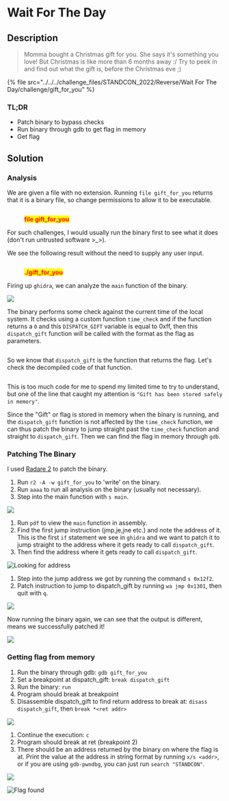 # Wait For The Day

## Description

> Momma bought a Christmas gift for you. She says it's something you love! But Christmas is like more than 6 months away :/ Try to peek in and find out what the gift is, before the Christmas eve ;)

{% file src="../../../challenge_files/STANDCON_2022/Reverse/Wait For The Day/challenge/gift_for_you" %}

### TL;DR

* Patch binary to bypass checks
* Run binary through gdb to get flag in memory
* Get flag

## Solution

### Analysis

We are given a file with no extension. Running `file gift_for_you` returns that it is a binary file, so change permissions to allow it to be executable.

<figure><img src="https://user-images.githubusercontent.com/83258849/174606846-382fac86-9c97-4a6f-bc9f-a4a7768abff9.png" alt=""><figcaption><p><mark style="color:red;"><strong>file gift_for_you</strong></mark></p></figcaption></figure>

For such challenges, I would usually run the binary first to see what it does (don't run untrusted software >\_>).

We see the following result without the need to supply any user input.

<figure><img src="https://user-images.githubusercontent.com/83258849/174608715-dbac0e71-6e92-4a8a-bc03-6c07589cce50.png" alt=""><figcaption><p><mark style="color:red;"><strong>./gift_for_you</strong></mark></p></figcaption></figure>

Firing up `ghidra`, we can analyze the `main` function of the binary.

![](https://user-images.githubusercontent.com/83258849/174609347-5ff52bc2-3691-494e-a31a-993f88c16edd.png)

The binary performs some check against the current time of the local system. It checks using a custom function `time_check` and if the function returns a `0` and this `DISPATCH_GIFT` variable is equal to 0xff, then this `dispatch_gift` function will be called with the format as the flag as parameters.

<figure><img src="https://user-images.githubusercontent.com/83258849/174610399-e996a51b-7efe-4793-96a7-18bb5993c585.png" alt=""><figcaption></figcaption></figure>

So we know that `dispatch_gift` is the function that returns the flag. Let's check the decompiled code of that function.

<figure><img src="https://user-images.githubusercontent.com/83258849/174610883-441e18ee-1c8a-4a06-8e73-73dec41f2105.png" alt=""><figcaption></figcaption></figure>

This is too much code for me to spend my limited time to try to understand, but one of the line that caught my attention is `"Gift has been stored safely in memory"`.

Since the "Gift" or flag is stored in memory when the binary is running, and the `dispatch_gift` function is not affected by the `time_check` function, we can thus patch the binary to jump straight past the `time_check` function and straight to `dispatch_gift`. Then we can find the flag in memory through `gdb`.

### Patching The Binary

I used [Radare 2](https://rada.re/n/radare2.html) to patch the binary.

1. Run `r2 -A -w gift_for_you` to 'write' on the binary.
2. Run `aaaa` to run all analysis on the binary (usually not necessary).
3. Step into the main function with `s main`.

![](https://user-images.githubusercontent.com/83258849/174615940-dc2a9b73-82dc-4849-901c-c231dda054cc.png)

1. Run `pdf` to view the `main` function in assembly.
2. Find the first jump instruction (jmp,je,jne etc.) and note the address of it. This is the first `if` statement we see in `ghidra` and we want to patch it to jump straight to the address where it gets ready to call `dispatch_gift`.
3. Then find the address where it gets ready to call `dispatch_gift`.

![Looking for address](https://user-images.githubusercontent.com/83258849/174617958-70d27184-245b-4707-b273-e5bb273a2b1c.png)

1. Step into the jump address we got by running the command `s 0x12f2`.
2. Patch instruction to jump to dispatch\_gift by running `wa jmp 0x1301`, then quit with `q`.

![](https://user-images.githubusercontent.com/83258849/174618713-d98f21da-ef30-4b8c-80a9-e4a56df7460e.png)

Now running the binary again, we can see that the output is different, means we successfully patched it!

![](https://user-images.githubusercontent.com/83258849/174618882-c3196ac7-fd7b-4279-9ecc-5048259ab72a.png)

### Getting flag from memory

1. Run the binary through gdb: `gdb gift_for_you`
2. Set a breakpoint at dispatch\_gift: `break dispatch_gift`
3. Run the binary: `run`
4. Program should break at breakpoint
5. Disassemble dispatch\_gift to find return address to break at: `disass dispatch_gift`, then `break *<ret addr>`

![](https://user-images.githubusercontent.com/83258849/174620636-c14d555b-d7b1-4d43-8f8d-373de3aa5f87.png)

1. Continue the execution: `c`
2. Program should break at ret (breakpoint 2)
3. There should be an address returned by the binary on where the flag is at. Print the value at the address in string format by running `x/s <addr>`, or if you are using `gdb-pwndbg`, you can just run `search "STANDCON"`.

![](https://user-images.githubusercontent.com/83258849/174621594-298e6c46-93ee-47fc-8be4-217143c97716.png)

![Flag found](https://user-images.githubusercontent.com/83258849/174621658-42b7cb1f-fb0c-43b7-83f8-5287b075b5f1.png)
